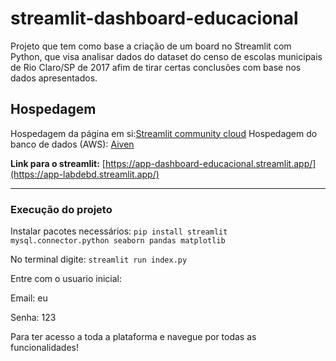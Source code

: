 # streamlit-dashboard-educacional
Projeto que tem como base a criação de um board no Streamlit com Python, que visa analisar dados do dataset do censo de escolas municipais de Rio Claro/SP de 2017 afim de tirar certas conclusões com base nos dados apresentados.

## Hospedagem

Hospedagem da página em si:[Streamlit community cloud](https://streamlit.io/cloud) 
Hospedagem do banco de dados (AWS): [Aiven](https://aiven.io/)

**Link para o streamlit:** [https://app-dashboard-educacional.streamlit.app/](https://app-labdebd.streamlit.app/)

---

### Execução do projeto

Instalar pacotes necessários: ```pip install streamlit mysql.connector.python seaborn pandas matplotlib```

No terminal digite: ```streamlit run index.py```

Entre com o usuario inicial:

Email: eu

Senha: 123

Para ter acesso a toda a plataforma e navegue por todas as funcionalidades!
